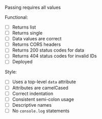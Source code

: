 Passing requires all values

Functional:

* [ ] Returns list
* [ ] Returns single
* [ ] Data values are correct
* [ ] Returns CORS headers
* [ ] Returns 200 status codes for data
* [ ] Returns 404 status codes for invalid IDs
* [ ] Deployed

Style:

* [ ] Uses a top-level `data` attribute
* [ ] Attributes are camelCased
* [ ] Correct indentation
* [ ] Consistent semi-colon usage
* [ ] Descriptive names
* [ ] No `console.log` statements
